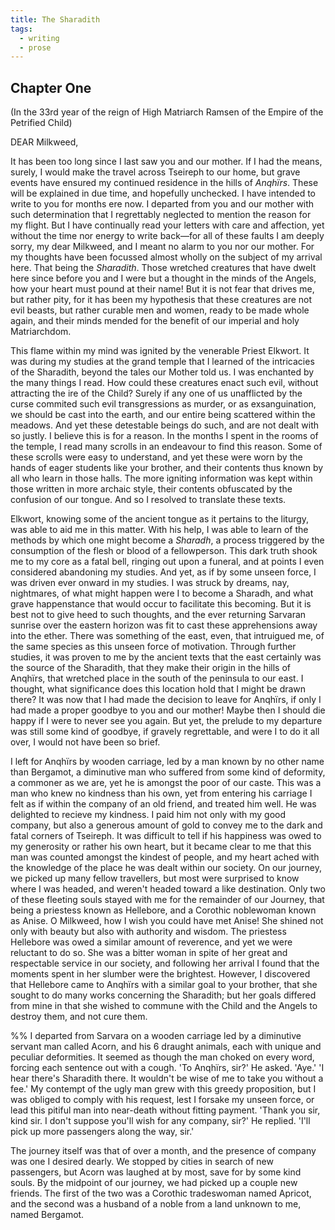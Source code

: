 ```yaml
---
title: The Sharadith
tags:
  - writing
  - prose
---
```

## Chapter One
(In the 33rd year of the reign of High Matriarch Ramsen of the Empire of the Petrified Child)

DEAR Milkweed,

It has been too long since I last saw you and our mother. If I had the means, surely, I would make the travel across Tseireph to our home, but grave events have ensured my continued residence in the hills of *Anqhïrs*. These will be explained in due time, and hopefully unchecked. I have intended to write to you for months ere now. I departed from you and our mother with such determination that I regrettably neglected to mention the reason for my flight. But I have continually read your letters with care and affection, yet without the time nor energy to write back—for all of these faults I am deeply sorry, my dear Milkweed, and I meant no alarm to you nor our mother. For my thoughts have been focussed almost wholly on the subject of my arrival here. That being the *Sharadith*. Those wretched creatures that have dwelt here since before you and I were but a thought in the minds of the Angels, how your heart must pound at their name! But it is not fear that drives me, but rather pity, for it has been my hypothesis that these creatures are not evil beasts, but rather curable men and women, ready to be made whole again, and their minds mended for the benefit of our imperial and holy Matriarchdom.

This flame within my mind was ignited by the venerable Priest Elkwort. It was during my studies at the grand temple that I learned of the intricacies of the Sharadith, beyond the tales our Mother told us. I was enchanted by the many things I read. How could these creatures enact such evil, without attracting the ire of the Child? Surely if any one of us unafflicted by the curse commited such evil transgressions as murder, or as exsanguination, we should be cast into the earth, and our entire being scattered within the meadows. And yet these detestable beings do such, and are not dealt with so justly. I believe this is for a reason. In the months I spent in the rooms of the temple, I read many scrolls in an endeavour to find this reason. Some of these scrolls were easy to understand, and yet these were worn by the hands of eager students like your brother, and their contents thus known by all who learn in those halls. The more igniting information was kept within those written in more archaic style, their contents obfuscated by the confusion of our tongue. And so I resolved to translate these texts.

Elkwort, knowing some of the ancient tongue as it pertains to the liturgy, was able to aid me in this matter. With his help, I was able to learn of the methods by which one might become a *Sharadh*, a process triggered by the consumption of the flesh or blood of a fellowperson. This dark truth shook me to my core as a fatal bell, ringing out upon a funeral, and at points I even considered abandoning my studies. And yet, as if by some unseen force, I was driven ever onward in my studies. I was struck by dreams, nay, nightmares, of what might happen were I to become a Sharadh, and what grave happenstance that would occur to facilitate this becoming. But it is best not to give heed to such thoughts, and the ever returning Sarvaran sunrise over the eastern horizon was fit to cast these apprehensions away into the ether. There was something of the east, even, that intruigued me, of the same species as this unseen force of motivation. Through further studies, it was proven to me by the ancient texts that the east certainly was the source of the Sharadith, that they make their origin in the hills of Anqhïrs, that wretched place in the south of the peninsula to our east. I thought, what significance does this location hold that I might be drawn there? It was now that I had made the decision to leave for Anqhïrs, if only I had made a proper goodbye to you and our mother! Maybe then I should die happy if I were to never see you again. But yet, the prelude to my departure was still some kind of goodbye, if gravely regrettable, and were I to do it all over, I would not have been so brief.

I left for Anqhïrs by wooden carriage, led by a man known by no other name than Bergamot, a diminutive man who suffered from some kind of deformity, a commoner as we are, yet he is amongst the poor of our caste. This was a man who knew no kindness than his own, yet from entering his carriage I felt as if within the company of an old friend, and treated him well. He was delighted to recieve my kindness. I paid him not only with my good company, but also a generous amount of gold to convey me to the dark and fatal corners of Tseireph. It was difficult to tell if his happiness was owed to my generosity or rather his own heart, but it became clear to me that this man was counted amongst the kindest of people, and my heart ached with the knowledge of the place he was dealt within our society. On our journey, we picked up many fellow travellers, but most were surprised to know where I was headed, and weren't headed toward a like destination. Only two of these fleeting souls stayed with me for the remainder of our Journey, that being a priestess known as Hellebore, and a Corothic noblewoman known as Anise. O Milkweed, how I wish you could have met Anise! She shined not only with beauty but also with authority and wisdom. The priestess Hellebore was owed a similar amount of reverence, and yet we were reluctant to do so. She was a bitter woman in spite of her great and respectable service in our society, and following her arrival I found that the moments spent in her slumber were the brightest. However, I discovered that Hellebore came to Anqhïrs with a similar goal to your brother, that she sought to do many works concerning the Sharadith; but her goals differed from mine in that she wished to commune with the Child and the Angels to destroy them, and not cure them.

%% I departed from Sarvara on a wooden carriage led by a diminutive servant man called Acorn, and his 6 draught animals, each with unique and peculiar deformities. It seemed as though the man choked on every word, forcing each sentence out with a cough.
'To Anqhïrs, sir?' He asked.
'Aye.'
'I hear there's Sharadith there. It wouldn't be wise of me to take you without a fee.'
My contempt of the ugly man grew with this greedy proposition, but I was obliged to comply with his request, lest I forsake my unseen force, or lead this pitiful man into near-death without fitting payment.
'Thank you sir, kind sir. I don't suppose you'll wish for any company, sir?' He replied. 'I'll pick up more passengers along the way, sir.'

The journey itself was that of over a month, and the presence of company was one I desired dearly. We stopped by cities in search of new passengers, but Acorn was laughed at by most, save for by some kind souls. By the midpoint of our journey, we had picked up a couple new friends. The first of the two was a Corothic tradeswoman named Apricot, and the second was a husband of a noble from a land unknown to me, named Bergamot.